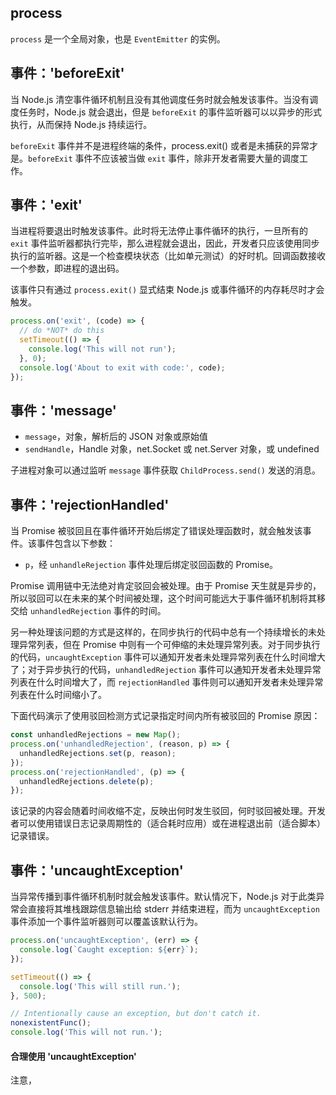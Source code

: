 ## process

`process` 是一个全局对象，也是 `EventEmitter` 的实例。

## 事件：'beforeExit'

当 Node.js 清空事件循环机制且没有其他调度任务时就会触发该事件。当没有调度任务时，Node.js 就会退出，但是 `beforeExit` 的事件监听器可以以异步的形式执行，从而保持 Node.js 持续运行。

`beforeExit` 事件并不是进程终端的条件，process.exit() 或者是未捕获的异常才是。`beforeExit` 事件不应该被当做 `exit` 事件，除非开发者需要大量的调度工作。

## 事件：'exit'

当进程将要退出时触发该事件。此时将无法停止事件循环的执行，一旦所有的 `exit` 事件监听器都执行完毕，那么进程就会退出，因此，开发者只应该使用同步执行的监听器。这是一个检查模块状态（比如单元测试）的好时机。回调函数接收一个参数，即进程的退出码。

该事件只有通过 `process.exit()` 显式结束 Node.js 或事件循环的内存耗尽时才会触发。

```js
process.on('exit', (code) => {
  // do *NOT* do this
  setTimeout(() => {
    console.log('This will not run');
  }, 0);
  console.log('About to exit with code:', code);
});
```

## 事件：'message'

- `message`，对象，解析后的 JSON 对象或原始值
- `sendHandle`，Handle 对象，net.Socket 或 net.Server 对象，或 undefined

子进程对象可以通过监听 `message` 事件获取 `ChildProcess.send()` 发送的消息。

## 事件：'rejectionHandled'

当 Promise 被驳回且在事件循环开始后绑定了错误处理函数时，就会触发该事件。该事件包含以下参数：

- `p`，经 `unhandleRejection` 事件处理后绑定驳回函数的 Promise。

Promise 调用链中无法绝对肯定驳回会被处理。由于 Promise 天生就是异步的，所以驳回可以在未来的某个时间被处理，这个时间可能远大于事件循环机制将其移交给 `unhandledRejection` 事件的时间。

另一种处理该问题的方式是这样的，在同步执行的代码中总有一个持续增长的未处理异常列表，但在 Promise 中则有一个可伸缩的未处理异常列表。对于同步执行的代码，`uncaughtException` 事件可以通知开发者未处理异常列表在什么时间增大了；对于异步执行的代码，`unhandledRejection` 事件可以通知开发者未处理异常列表在什么时间增大了，而 `rejectionHandled` 事件则可以通知开发者未处理异常列表在什么时间缩小了。

下面代码演示了使用驳回检测方式记录指定时间内所有被驳回的 Promise 原因：

```js
const unhandledRejections = new Map();
process.on('unhandledRejection', (reason, p) => {
  unhandledRejections.set(p, reason);
});
process.on('rejectionHandled', (p) => {
  unhandledRejections.delete(p);
});
```

该记录的内容会随着时间收缩不定，反映出何时发生驳回，何时驳回被处理。开发者可以使用错误日志记录周期性的（适合耗时应用）或在进程退出前（适合脚本）记录错误。

## 事件：'uncaughtException'

当异常传播到事件循环机制时就会触发该事件。默认情况下，Node.js 对于此类异常会直接将其堆栈跟踪信息输出给 stderr 并结束进程，而为 `uncaughtException` 事件添加一个事件监听器则可以覆盖该默认行为。

```js
process.on('uncaughtException', (err) => {
  console.log(`Caught exception: ${err}`);
});

setTimeout(() => {
  console.log('This will still run.');
}, 500);

// Intentionally cause an exception, but don't catch it.
nonexistentFunc();
console.log('This will not run.');
```

#### 合理使用 'uncaughtException'

注意，













































































































































































































<style>
.s {
    margin: 1.5rem 0;
    padding: 10px 20px;
    color: white;
    border-radius: 5px;
}
.s:before {
    display: block;
    font-size: 2rem;
    font-weight: 900;
}
.s0 {
    background-color: #C04848;
}
.s0:before {
    content: "接口稳定性: 0 - 已过时";
}
.s1 {
    background-color: #F07241;
}
.s1:before {
    content: "接口稳定性: 1 - 实验中";
}
.s2 {
    background-color: #457D97;
}
.s2:before {
    content: "接口稳定性: 2 - 稳定";
}
.s3 {
    background-color: #14C3A2;
}
.s3:before {
    content: "接口稳定性: 3 - 已锁定";
}
</style>